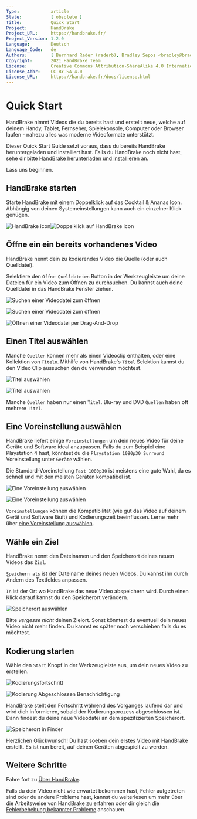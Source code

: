 ```yaml
---
Type:            article
State:           [ obsolete ]
Title:           Quick Start
Project:         HandBrake
Project_URL:     https://handbrake.fr/
Project_Version: 1.2.0
Language:        Deutsch
Language_Code:   de
Authors:         [ Bernhard Rader (raderb), Bradley Sepos <bradley@bradleysepos.com> (BradleyS) ]
Copyright:       2021 HandBrake Team
License:         Creative Commons Attribution-ShareAlike 4.0 International
License_Abbr:    CC BY-SA 4.0
License_URL:     https://handbrake.fr/docs/license.html
---
```


Quick Start
===========

HandBrake nimmt Videos die du bereits hast und erstellt neue, welche auf deinem Handy, Tablet, Fernseher, Spielekonsole, Computer oder Browser laufen - nahezu alles was moderne Videoformate unterstützt.

Dieser Quick Start Guide setzt voraus, dass du bereits HandBrake heruntergeladen und installiert hast. Falls du HandBrake noch nicht hast, sehe dir bitte [HandBrake herunterladen und installieren](../get-handbrake/download-and-install.html) an.

Lass uns beginnen.

## HandBrake starten

Starte HandBrake mit einem Doppelklick auf das Cocktail & Ananas Icon. Abhängig von deinen Systemeinstellungen kann auch ein einzelner Klick genügen.

![HandBrake icon](../../../en/images/icon-1.1.0.png)![Doppelklick auf HandBrake icon](../../../en/images/icon-click-1.1.0.gif)

## Öffne ein ein bereits vorhandenes Video

HandBrake nennt dein zu kodierendes Video die Quelle (oder auch Quelldatei).

Selektiere den `Öffne Quelldateien` Button in der Werkzeugleiste um deine Dateien für ein Video zum Öffnen zu durchsuchen. Du kannst auch deine Quelldatei in das HandBrake Fenster ziehen.

<!-- .system-linux -->

![Suchen einer Videodatei zum öffnen](../../../en/images/linux/open-source.png "Der Öffne Quelldateien Dialog ermöglicht es dir, deine Dateien nach einem Video zum Öffnen zu durchsuchen")

<!-- /.system-linux -->
<!-- .system-macos -->

![Suchen einer Videodatei zum öffnen](../../../en/images/mac/open-source-dialog-1.1.0.png "Der Öffne Quelldateien Dialog erlaubt es dir deine Dateien nach einem Video zum Öffnen zu durchsuchen")

![Öffnen einer Videodatei per Drag-And-Drop](../../../en/images/mac/open-source-drag-drop-1.1.0.png "Zusätzlich zum Öffne Quelldateien Dialog kannst du auch ein Video öffnen indem du es in das HandBrake Fenster ziehst.")

<!-- /.system-macos -->
<!-- .system-windows -->

<!-- TODO: Windows figures. -->

<!-- /.system-windows -->

## Einen Titel auswählen

Manche `Quellen` können mehr als einen Videoclip enthalten, oder eine Kollektion von `Titeln`. Mithilfe von HandBrake's `Titel` Selektion kannst du den Video Clip aussuchen den du verwenden möchtest.

<!-- .system-linux -->

![Titel auswählen](../../../en/images/linux/title-selection.png "Auswählen des zu verwendenden Videoclips")

<!-- /.system-linux -->
<!-- .system-macos -->

![Titel auswählen](../../../en/images/mac/title-selection-1.1.0.png "Auswählen des zu verwendenden Videoclips")

<!-- /.system-macos -->
<!-- .system-windows -->

<!-- TODO: Windows figures. -->

<!-- /.system-windows -->

Manche `Quellen` haben nur einen `Titel`. Blu-ray und DVD `Quellen` haben oft mehrere `Titel`.

## Eine Voreinstellung auswählen

HandBrake liefert einige `Voreinstellungen` um dein neues Video für deine Geräte und Software ideal anzupassen. Falls du zum Beispiel eine Playstation 4 hast, könntest du die `Playstation 1080p30 Surround` Voreinstellung unter `Geräte` wählen.

Die Standard-Voreinstellung `Fast 1080p30` ist meistens eine gute Wahl, da es schnell und mit den meisten Geräten kompatibel ist.

<!-- .system-linux -->

![Eine Voreinstellung auswählen](../../../en/images/linux/preset-selection.png "Voreinstellung sind Ein-Klick Einstellungen die dir Zeit sparen und dir dabei helfen, auf die Gerätekompatibilität zu achten.")

<!-- /.system-linux -->
<!-- .system-macos -->

![Eine Voreinstellung auswählen](../../../en/images/mac/preset-selection-1.1.0.png "Voreinstellung sind Ein-Klick Einstellungen die dir Zeit sparen und dir dabei helfen, auf die Gerätekompatibilität zu achten.")

<!-- /.system-macos -->
<!-- .system-windows -->

<!-- TODO: Windows figures. -->

<!-- /.system-windows -->

`Voreinstellungen` können die Kompatibilität (wie gut das Video auf deinem Gerät und Software läuft) und Kodierungszeit beeinflussen. Lerne mehr über [eine Voreinstellung auswählen](../workflow/select-preset.html).

## Wähle ein Ziel

HandBrake nennt den Dateinamen und den Speicherort deines neuen Videos das `Ziel`.

`Speichern als` ist der Dateiname deines neuen Videos. Du kannst ihn durch Ändern des Textfeldes anpassen.

`In` ist der Ort wo HandBrake das neue Video abspeichern wird. Durch einen Klick darauf kannst du den Speicherort verändern.

<!-- .system-linux -->

<!-- TODO: Linux figures. -->

<!-- /.system-linux -->
<!-- .system-macos -->

![Speicherort auswählen](../../../en/images/mac/destination-field-1.1.0.png "Der Speicherort gibt an, wo HandBrake dein neues Video ablegen wird.")

<!-- /.system-macos -->
<!-- .system-windows -->

<!-- TODO: Windows figures. -->

<!-- /.system-windows -->

Bitte *vergesse nicht* deinen Zielort. Sonst könntest du eventuell dein neues Video nicht mehr finden. Du kannst es später noch verschieben falls du es möchtest.

## Kodierung starten

Wähle den `Start` Knopf in der Werkzeugleiste aus, um dein neues Video zu erstellen.

<!-- .system-linux -->

<!-- TODO: Linux figures. -->

<!-- /.system-linux -->
<!-- .system-macos -->

![Kodierungsfortschritt](../../../en/images/mac/encode-progress-1.1.0.png "HandBrake stellt den Fortschritt während dem Kodieren dar.")

![Kodierung Abgeschlossen Benachrichtigung](../../../en/images/mac/encode-complete-1.1.0.png "HandBrake benachrichtigt wenn es mit dem Kodieren fertig ist.")

<!-- /.system-macos -->

HandBrake stellt den Fortschritt während des Vorganges laufend dar und wird dich informieren, sobald der Kodierungsprozess abgeschlossen ist. Dann findest du deine neue Videodatei an dem spezifizierten Speicherort.

<!-- .system-macos -->

![Speicherort in Finder](../../../en/images/mac/destination-finder-1.1.0.png "Dein Video liegt in dem von dir angegebenen Speicherort.")

<!-- /.system-macos -->
<!-- .system-windows -->

<!-- TODO: Windows figures. -->

<!-- /.system-windows -->

Herzlichen Glückwunsch! Du hast soeben dein erstes Video mit HandBrake erstellt. Es ist nun bereit, auf deinen Geräten abgespielt zu werden.

<!-- .continue -->

## Weitere Schritte

<!-- .success -->

Fahre fort zu [Über HandBrake](about.html).

<!-- /.success -->
<!-- .fail -->

Falls du dein Video nicht wie erwartet bekommen hast, Fehler aufgetreten sind oder du andere Probleme hast, kannst du weiterlesen um mehr über die Arbeitsweise von HandBrake zu erfahren oder dir gleich die [Fehlerbehebung bekannter Probleme](../help/troubleshooting-common-issues.html) anschauen.

<!-- /.fail -->

<!-- /.continue -->

